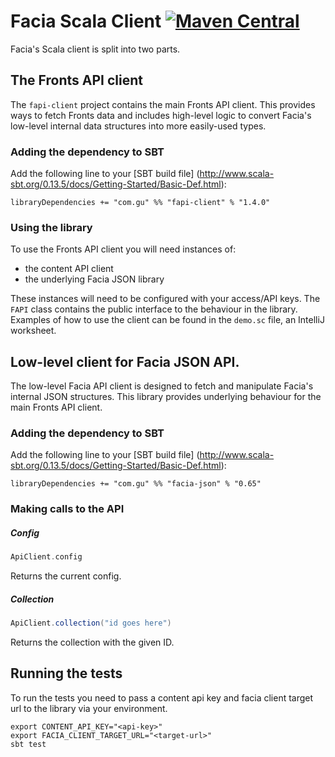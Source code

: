 Facia Scala Client [![Maven Central](https://maven-badges.herokuapp.com/maven-central/com.gu/fapi-client_2.11/badge.svg)](https://maven-badges.herokuapp.com/maven-central/com.gu/fapi-client_2.11)
==================

Facia's Scala client is split into two parts.

## The Fronts API client

The `fapi-client` project contains the main Fronts API client. This provides ways to fetch Fronts
data and includes high-level logic to convert Facia's low-level internal data structures into more
easily-used types.

### Adding the dependency to SBT

Add the following line to your [SBT build file] (http://www.scala-sbt.org/0.13.5/docs/Getting-Started/Basic-Def.html):

    libraryDependencies += "com.gu" %% "fapi-client" % "1.4.0"

### Using the library

To use the Fronts API client you will need instances of:

* the content API client
* the underlying Facia JSON library

These instances will need to be configured with your access/API keys. The `FAPI` class contains
the public interface to the behaviour in the library. Examples of how to use the client can be
found in the `demo.sc` file, an IntelliJ worksheet.

## Low-level client for Facia JSON API.

The low-level Facia API client is designed to fetch and manipulate Facia's internal JSON structures.
This library provides underlying behaviour for the main Fronts API client.

### Adding the dependency to SBT

Add the following line to your [SBT build file] (http://www.scala-sbt.org/0.13.5/docs/Getting-Started/Basic-Def.html):

    libraryDependencies += "com.gu" %% "facia-json" % "0.65"

### Making calls to the API

##### Config

```scala
ApiClient.config
```

Returns the current config.

##### Collection

```scala
ApiClient.collection("id goes here")
```

Returns the collection with the given ID.

## Running the tests

To run the tests you need to pass a content api key and facia client target url to the library via your environment.

    export CONTENT_API_KEY="<api-key>"
    export FACIA_CLIENT_TARGET_URL="<target-url>"
    sbt test
